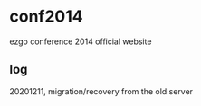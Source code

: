# conf2014
ezgo conference 2014 official website

## log
20201211, migration/recovery from the old server
